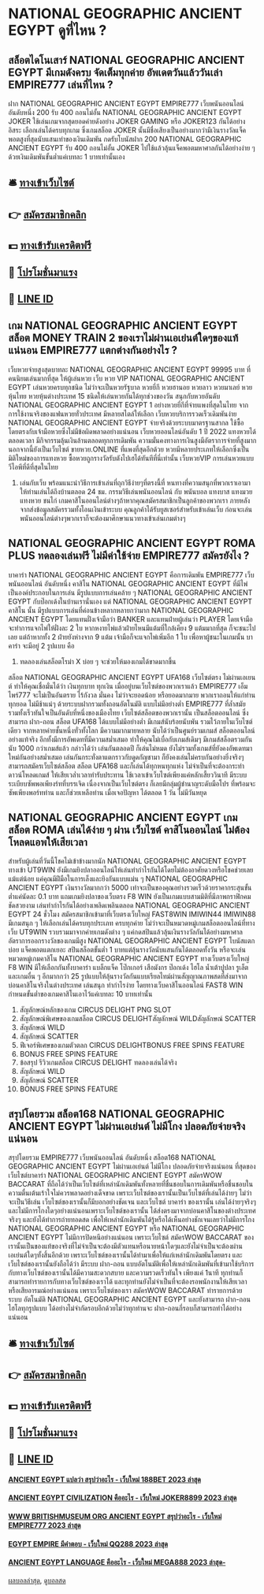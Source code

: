 # NATIONAL GEOGRAPHIC ANCIENT EGYPT ดูที่ไหน ?
## สล็อตไดโนเสาร์ NATIONAL GEOGRAPHIC ANCIENT EGYPT มีเกมดังครบ จัดเต็มทุกค่าย อัพเดตวันแล้ววันเล่า EMPIRE777 เล่นที่ไหน ?
ฝาก NATIONAL GEOGRAPHIC ANCIENT EGYPT EMPIRE777 เว็บพนันออนไลน์ อันดับหนึ่ง 200 รับ 400 ถอนไม่อั้น NATIONAL GEOGRAPHIC ANCIENT EGYPT JOKER ใช้เล่นเกมจากสุดยอดค่ายดังอย่าง JOKER GAMING หรือ JOKER123 กันได้อย่างอิสระ เลือกเล่นได้ครบทุกเกม ซึ่งเกมสล็อต JOKER นั้นมีชื่อเสียงเป็นอย่างมากว่ามีเงินรางวัลแจ็คพอตสูงที่สุดนับแสนเท่าของเงินเดิมพัน กดรับโบนัสฝาก 200 NATIONAL GEOGRAPHIC ANCIENT EGYPT รับ 400 ถอนไม่อั้น JOKER ไปใช้แล้วลุ้นแจ็คพอตมหาศาลกันได้อย่างง่าย ๆ ด้วยเงินเดิมพันขั้นต่ำแค่เบทละ 1 บาทเท่านั้นเอง

## 🛎 [ทางเข้าเว็บไซต์](https://bit.ly/3SdLNi2)
## 👉 [สมัครสมาชิกคลิก](https://bit.ly/3SdLNi2)
## 💵 [ทางเข้ารับเครดิตฟรี](https://bit.ly/3dyRKHj)
## 👑 [โปรโมชั่นมาแรง](https://bit.ly/3dyRKHj)
## 📱 [LINE ID](https://bit.ly/3dyRKHj)

## เกม NATIONAL GEOGRAPHIC ANCIENT EGYPT สล็อต MONEY TRAIN 2 ของเราไม่ผ่านเอเย่นต์ใดๆของแท้แน่นอน EMPIRE777 แตกต่างกันอย่างไร ?
เว็บหวยจ่ายสูงสุดบาทละ NATIONAL GEOGRAPHIC ANCIENT EGYPT 99995 บาท ที่คนนิยมเล่นมากที่สุด ให้ผู้เล่นหวย เว็บ หวย VIP NATIONAL GEOGRAPHIC ANCIENT EGYPT เล่นหวยครบทุกชนิด ไม่ว่าจะเป็นหวยรัฐบาล หวยยี่กี หวยฮานอย หวยลาว หวยมาเลย์ หวยหุ้นไทย หวยหุ้นต่างประเทศ 15 ชนิดให้เล่นหวยกันได้ทุกช่วงของวัน สนุกกับหวยอันดับ NATIONAL GEOGRAPHIC ANCIENT EGYPT 1 อย่างหวยยี่กีที่จ่ายแพงที่สุดในไทย จากการใช้งานจริงของแฟนหวยทั่วประเทศ มีหลายสไตล์ให้เลือก เว็บหวยบริการรวดเร็วเดิมพันง่าย NATIONAL GEOGRAPHIC ANCIENT EGYPT จ่ายจริงด้วยระบบมาตรฐานสากล ใช้ซื้อโดยตรงกับเจ้ามือหวยซึ่งไม่มีข้อผิดพลาดอย่างแน่นอน เว็บหวยออนไลน์อันดับ 1 ปี 2022 แทงหวยได้ตลอดเวลา มีกิจกรรมลุ้นเงินล้านตลอดทุกการเดิมพัน ความมั่นคงทางการเงินสูงมีอัตราการจ่ายที่สูงมาก นอกจากนี้ยังเป็นเว็บไซต์ ขายหวย.ONLINE ที่แพงที่สุดอีกด้วย หวยมีหลายประเภทให้เลือกซึ่งเป็นมิติใหม่ของการแทงหวย ซื้อหวยถูกรางวัลรับตังไปเฮได้ทันทีที่นี่เท่านั้น เว็บหวยVIP การเล่นหวยแบบวีไอพีที่ดีที่สุดในไทย
1. เล่นกับเว็บ พร้อมแนะนำวิธีการเข้าเล่นที่ถุกวิธีง่ายๆที่ตรงนี้ที่ หนทางที่ความสนุกที่พวกเราเอามาให้ท่านเล่นได้ถึงบ้านตลอด 24 ชม. กรรมวิธีเล่นพนันออนไลน์ กับ พนันบอล แทงบาส แทงมวย แทงหวย ชนไก่ เกมคาสิโนออนไลน์ต่างๆถ้าหากคุณสมัครสมาชิกเป็นลูกค้าของพวกเรา ภายหลังจากส่งข้อมูลสมัครรวมทั้งโอนเงินเข้าระบบ คุณลูกค้าได้รับยูสเซอร์สำหรับเข้าเล่นเว็บ ก่อนจะเล่นพนันออนไลน์ต่างๆพวกเราก็จะต้องมาศึกษาแนวทางเข้าเล่นเกมต่างๆ

## NATIONAL GEOGRAPHIC ANCIENT EGYPT ROMA PLUS ทดลองเล่นฟรี ไม่มีค่าใช้จ่าย EMPIRE777 สมัครยังไง ?
บาคาร่า NATIONAL GEOGRAPHIC ANCIENT EGYPT คือการเดิมพัน EMPIRE777 เว็บพนันออนไลน์ อันดับหนึ่ง คาสิโน NATIONAL GEOGRAPHIC ANCIENT EGYPT ที่มีไพ่เป็นองค์ประกอบในการเล่น มีรูปแบบการเล่นคล้าย ๆ NATIONAL GEOGRAPHIC ANCIENT EGYPT กับป๊อกเด้งในบ้านเรานั่นเอง แต่ NATIONAL GEOGRAPHIC ANCIENT EGYPT คาสิโน นั้น มีรูปแบบการเล่นที่ค่อนข้างหลากหลายกว่ามาก NATIONAL GEOGRAPHIC ANCIENT EGYPT โดยแทนฝั่งเจ้ามือว่า BANKER และแทนฝ่ายผู้เล่นว่า PLAYER โดยเจ้ามือ จะทำการแจกไพ่ให้ฝั่งละ 2 ใบ หากหงายไพ่แล้วฝ่ายไหนมีแต้มที่ใกล้เคียง 9 แต้มมากที่สุด ก็จะชนะไปเลย แต่ถ้าหากทั้ง 2 ฝ่ายยังห่างจาก 9 แต้ม เจ้ามือก็จะแจกไพ่เพิ่มอีก 1 ใบ เพื่อหาผู้ชนะในเกมนั้น บาคาร่า จะมีอยู่ 2 รูปแบบ คือ
1. ทดลองเล่นสล็อตโรม่า X บ่อย ๆ จะช่วยให้มองเกมได้ขาดมากขึ้น

สล็อต NATIONAL GEOGRAPHIC ANCIENT EGYPT UFA168 เว็บไซต์ตรง ไม่ผ่านเอเยนต์ ทำให้คุณเชื่อมั่นได้ว่า เงินทุกบาท ทุกเงิน เมื่ออยู่บนเว็บไซต์ของพวกเราแล้ว EMPIRE777 เอ็มไพร์777 จะไม่เป็นอันตราย ไร้กังวล มั่นคง ไม่ว่าจะยอดน้อย หรือยอดมากมาย พวกเราถอนให้แก่ท่านทุกยอด ไม่มีช้าแน่ๆ ด้วยระบบฝากรวมทั้งถอนอัตโนมัติ แบบไม่มีอย่างต่ำ EMPIRE777 ที่ล้ำสมัย รวมทั้งเร็วทันใจเป็นอันดับที่หนึ่งของเมืองไทย เว็บไซต์สล็อตของพวกเรานั้น เป็นสล็อตออนไลน์ ซึ่งสามารถ ฝาก-ถอน สล็อต UFA168 ได้แบบไม่มีอย่างต่ำ มีเกมส์นับร้อยนับพัน รวมไว้ภายในเว็บไซต์เดียว จากหลายค่ายชั้นหนึ่งทั่วทั้งโลก มีความมากมายหลาย นับได้ว่าเป็นศูนย์รวมเกมส์ สล็อตออนไลน์อย่างแท้จริง อีกทั้งมีการอัพเดทที่มีความสม่ำเสมอ ทำให้คุณไม่เบื่อกับเกมส์เดิมๆ มีเกมส์สล็อตรวมกันนับ 1000 กว่าเกมส์แล้ว กล่าวได้ว่า เล่นกันตลอดปี ก็เล่นไม่หมด ยังไม่รวมทั้งเกมส์ที่ยังคงอัพเดทมาใหม่กันอย่างสม่ำเสมอ เล่นกันกระทั่งตาแตกราวกับดูดกัญชามา ก็ยังคงเล่นไม่ครบกันอย่างยิ่งจริงๆ สามารถสมัครเว็บไซต์สล็อต สล็อต UFA168 และก็เล่นได้ทุกหนทุกแห่ง ไม่จำเป็นที่จะต้องกระทำดาวน์โหลดเกมส์ ให้เสียเวล่ำเวลาทำรับประทาน ใช้เวลาเข้าเว็บไซต์เพียงแค่หลักเสี้ยววินาที มีระบบระเบียบซัพพอเพียงร์ทที่บรรเจิด เนื่องจากเป็นเว็บไซต์ตรง ก็เลยมีกลุ่มผู้ชำนาญระดับมือโปร ที่พร้อมจะซัพเพียงพอร์ทท่าน และก็ช่วยเหลือท่าน เมื่อเจอปัญหา ได้ตลอด 1 วัน ไม่มีวันหยุด

## NATIONAL GEOGRAPHIC ANCIENT EGYPT เกมสล็อต ROMA เล่นได้ง่าย ๆ ผ่าน เว็บไซต์ คาสิโนออนไลน์ ไม่ต้องโหลดแอพให้เสียเวลา
สำหรับผู้เล่นที่วันนี้โชคไม่เข้าข้างมากนัก NATIONAL GEOGRAPHIC ANCIENT EGYPT ทางเข้า UT9WIN ยังมีเกมยิงปลาออนไลน์ให้เล่นทำกำไรกันได้โดยไม่ต้องอาศัยดวงหรือโชคช่วยเลยแม้แต่น้อย แค่คุณมีฝีมือในการเล็งและยิงกันแบบแม่น ๆ NATIONAL GEOGRAPHIC ANCIENT EGYPT เงินรางวัลมากกว่า 5000 เท่าจะเป็นของคุณอย่างรวดเร็วด้วยราคากระสุนขั้นต่ำแค่นัดละ 0.1 บาท แถมเกมยิงปลาของเว็บตรง F8 WIN ยังเป็นเกมแบบสามมิติที่มีภาพกราฟิกคมชัดสวยงาม เล่นทำกำไรกันได้อย่างเพลิดเพลินตลอด NATIONAL GEOGRAPHIC ANCIENT EGYPT 24 ชั่วโมง
สมัครสมาชิกเข้ามาที่เว็บตรงเว็บใหญ่ FAST8WIN IMIWIN44 IMIWIN88 มีเกมสนุก ๆ ให้เลือกเล่นได้ครบทุกประเภท ครบทุกค่าย ไม่ว่าจะเป็นหมวดหมู่เกมสล็อตออนไลน์ที่ทางเว็บ UT9WIN รวบรวมมาจากค่ายเกมดังต่าง ๆ แค่กดสปินแล้วลุ้นเงินรางวัลกันได้อย่างมหาศาล อัตราการออกรางวัลของเกมมีสูง NATIONAL GEOGRAPHIC ANCIENT EGYPT โบนัสแตกบ่อย แจ็คพอตแตกเยอะ สปินสล็อตขั้นต่ำ 1 บาทแต่ลุ้นรางวัลนับแสนกันได้ตลอดทั้งวัน หรือจะเล่นหมวดหมู่เกมคาสิโน NATIONAL GEOGRAPHIC ANCIENT EGYPT ทางเว็บตรงเว็บใหญ่ F8 WIN มีให้เลือกกันทั้งบาคาร่า แบล็กแจ็ค โป๊กเกอร์ เสือมังกร ป๊อกเด้ง ไฮโล น้ำเต้าปูปลา รูเล็ต และเกมอื่น ๆ อีกมากกว่า 25 รูปแบบให้ลุ้นรางวัลกันแบบเรียลไทม์ผ่านสัญญาณภาพสดที่ส่งมาจากบ่อนคาสิโนจริงในต่างประเทศ เล่นสนุก ทำกำไรง่าย โดยทางเว็บคาสิโนออนไลน์ FAST8 WIN กำหนดขั้นต่ำของเกมคาสิโนเอาไว้แค่เบทละ 10 บาทเท่านั้น
1. สัญลักษณ์หลักของเกม CIRCUS DELIGHT PNG SLOT
2. สัญลักษณ์พิเศษของเกมสล็อต CIRCUS DELIGHTสัญลักษณ์ WILDสัญลักษณ์ SCATTER
3. สัญลักษณ์ WILD
4. สัญลักษณ์ SCATTER
5. ฟีเจอร์พิเศษของเกมตัวตลก CIRCUS DELIGHTBONUS FREE SPINS FEATURE
6. BONUS FREE SPINS FEATURE
7. ข้อสรุป รีวิวเกมสล็อต CIRCUS DELIGHT ทดลองเล่นได้จริง
8. สัญลักษณ์ WILD
9. สัญลักษณ์ SCATTER
10. BONUS FREE SPINS FEATURE

## สรุปโดยรวม สล็อต168 NATIONAL GEOGRAPHIC ANCIENT EGYPT ไม่ผ่านเอเย่นต์ ไม่มีโกง ปลอดภัยจ่ายจริงแน่นอน
สรุปโดยรวม EMPIRE777 เว็บพนันออนไลน์ อันดับหนึ่ง สล็อต168 NATIONAL GEOGRAPHIC ANCIENT EGYPT ไม่ผ่านเอเย่นต์ ไม่มีโกง ปลอดภัยจ่ายจริงแน่นอน ที่สุดของเว็บไซต์บาคาร่า NATIONAL GEOGRAPHIC ANCIENT EGYPT สมัครWOW BACCARAT ที่ถือได้ว่าเป็นเว็บไซต์ที่เหล่านักเดิมพันทั้งหลายที่ชื่นชอบในการเดิมพันหรือชื่นชอบในความตื่นเต้นเร้าใจไม่ควรพลาดอย่างเด็จขาด เพราะเว็บไซต์ของเรานั้นเป็นเว็บไซต์ที่เล่นได้ง่ายๆ ไม่ว่าจะเป็นวิธีเล่น เว็บไซต์ของเรานั้นก็มีบอกอย่างชัดเจน และเว็บไซต์ บาคาร่า ของเรานั้น เล่นได้ง่ายๆจริงๆ และไม่มีการโกงใดๆอย่างแน่นอนเพราะเว็บไซต์ของเรานั้น ได้ส่งตรงมาจากบ่อนคาสิโนของต่างประเทศจริงๆ และยังได้ทำการถ่ายทอดสด เพื่อให้เหล่านักเดิมพันได้รู้หรือได้เห็นอย่างชักเจนเลยว่าไม่มีการโกง NATIONAL GEOGRAPHIC ANCIENT EGYPT หรือ NATIONAL GEOGRAPHIC ANCIENT EGYPT ไม่มีการปิดหนีอย่างแน่นอน เพราะเว็บไซต์ สมัครWOW BACCARAT ของเรานั้นเป็นของแท้ของจริงที่ไม่จำเป็นจะต้องมีตัวแทนหรือนายหน้าใดๆและยังไม่จำเป็นจะต้องผ่านเอเย่นต์ใดๆทั้งสิ้นอีกด้วย เพราะเว็บไซต์ของเรานั้นได้ทำมาเพื่อให้แก่เหล่านักเดิมพันโดยตรง และเว็บไซต์ของเรานั้นยังถือได้ว่า มีระบบ ฝาก-ถอน แบบอัตโนมัติเพื่อให้เหล่านักเดิมพันที่เข้ามาใช้บริการกับทางเว็บไซต์ของเรานั้นได้มีความสะดวกสบาย และความรวดเร็วทันใจ เพียงแค่ 1นาที ทุกท่านก็สามารถทำรายการกับทางเว็บไซต์ของเราได้ และทุกท่านยังไม่จำเป็นที่จะต้องรอพนักงานให้เสียเวลา หรือเสียอารมณ์อย่างแน่นอน เพราะเว็บไซต์ของเรา สมัครWOW BACCARAT ทำรายการด้วย ระบบ อัตโนมัติ NATIONAL GEOGRAPHIC ANCIENT EGYPT และยังสามารถ ฝาก-ถอน ไฮโลทุกรูปแบบ ได้อย่างไม่จำกัดรอบอีกด้วยไม่ว่าทุกท่านจะ ฝาก-ถอนกี่รอบก็สามารถทำได้อย่างแน่นอน

## 🛎 [ทางเข้าเว็บไซต์](https://bit.ly/3SdLNi2)
## 👉 [สมัครสมาชิกคลิก](https://bit.ly/3SdLNi2)
## 💵 [ทางเข้ารับเครดิตฟรี](https://bit.ly/3dyRKHj)
## 👑 [โปรโมชั่นมาแรง](https://bit.ly/3dyRKHj)
## 📱 [LINE ID](https://bit.ly/3dyRKHj)

#### [ANCIENT EGYPT แปลว่า สรุปว่าอะไร - เว็บใหม่ 188BET 2023 ล่าสุด](https://atom.io/themes/ancient%20egypt%20แปลว่า%20สรุปว่าอะไร%20-%20เว็บใหม่%20188bet%202023%20ล่าสุด)
#### [ANCIENT EGYPT CIVILIZATION คืออะไร - เว็บใหม่ JOKER8899 2023 ล่าสุด](https://atom.io/themes/ancient%20egypt%20civilization%20คืออะไร%20-%20เว็บใหม่%20joker8899%202023%20ล่าสุด)
#### [WWW BRITISHMUSEUM ORG ANCIENT EGYPT สรุปว่าอะไร - เว็บใหม่ EMPIRE777 2023 ล่าสุด](https://atom.io/themes/www%20britishmuseum%20org%20ancient%20egypt%20สรุปว่าอะไร%20-%20เว็บใหม่%20empire777%202023%20ล่าสุด)
#### [EGYPT EMPIRE มีคำตอบ - เว็บใหม่ QQ288 2023 ล่าสุด](https://atom.io/themes/egypt%20empire%20มีคำตอบ%20-%20เว็บใหม่%20qq288%202023%20ล่าสุด)
#### [ANCIENT EGYPT LANGUAGE คืออะไร - เว็บใหม่ MEGA888 2023 ล่าสุด-](https://atom.io/themes/ancient%20egypt%20language%20คืออะไร%20-%20เว็บใหม่%20mega888%202023%20ล่าสุด-)

[ผลบอลล่าสุด](https://siamsport.tv "ผลบอลล่าสุด"), [ดูบอลสด](https://siamsport.tv/ดูบอลสด "ดูบอลสด")